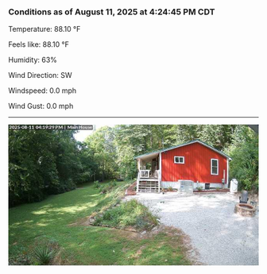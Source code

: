 ### Conditions as of August 11, 2025 at 4:24:45 PM CDT 

Temperature: 88.10 &deg;F

Feels like: 88.10 &deg;F

Humidity: 63%

Wind Direction: SW

Windspeed: 0.0 mph

Wind Gust: 0.0 mph

---

<img src="./images/latest.jpeg"/>


